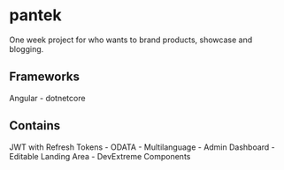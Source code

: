 # pantek
One week project for who wants to brand products, showcase and blogging.
## Frameworks
Angular - dotnetcore
## Contains
JWT with Refresh Tokens - ODATA - Multilanguage - Admin Dashboard - Editable Landing Area - DevExtreme Components
